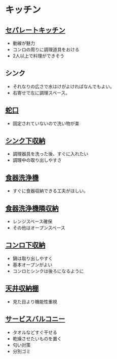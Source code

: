 # キッチン


## [セパレートキッチン](https://pin.it/v8UNlRa)
  * 動線が魅力
  * コンロの周りに調理道具をおける
  * 2人以上で料理ができそう

## シンク
  * それなりの広さで水はけがよければなんでもよい。
  * 右寄せで左に調理スペース。

## [蛇口](https://pin.it/1eeNvLt)
  * 固定されていないので洗い物が楽 

## [シンク下収納](https://pin.it/1oUR9BV)
  * 調理器具を洗った後、すぐに入れたい
  * 調理中の取り出しやすさ 
  

## [食器洗浄機](https://kries.jp/uchiblog/dishwasher-care)
  * すぐに食器収納できる工夫がほしい。

## [食器洗浄機隣収納](https://pin.it/3ThPE0n)
  * レンジスペース確保
  * その他はオープンスペース

## [コンロ下収納](https://pin.it/6mTZmHt)
  * 鍋は取り出しやすく
  * 基本オープンがよい
  * コンロとシンクは後ろになるように

## [天井収納棚](https://pin.it/3bLFxiJ)
  * 見た目より機能性重視

## [サービスバルコニー](image/サービスバルコニー.jpg)
  * タオルなどすぐ干せる
  * 乾燥させたいものを置く
  * 匂い対策
  * 分別ゴミ

